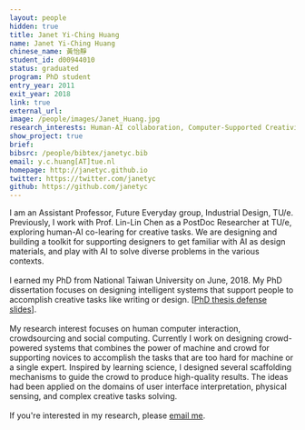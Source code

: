 ```yaml
---
layout: people
hidden: true
title: Janet Yi-Ching Huang
name: Janet Yi-Ching Huang
chinese_name: 黃怡靜
student_id: d00944010
status: graduated
program: PhD student
entry_year: 2011
exit_year: 2018
link: true
external_url: 
image: /people/images/Janet_Huang.jpg
research_interests: Human-AI collaboration, Computer-Supported Creativity, CSCW, Human-Computer Interaction, Social Computing and Crowdsourcing, Artificial Intelligence
show_project: true
brief:
bibsrc: /people/bibtex/janetyc.bib
email: y.c.huang[AT]tue.nl
homepage: http://janetyc.github.io
twitter: https://twitter.com/janetyc
github: https://github.com/janetyc
---
```


I am an Assistant Professor, Future Everyday group, Industrial Design, TU/e. Previously, I work with Prof. Lin-Lin Chen as a PostDoc Researcher at TU/e, exploring human-AI co-learing for creative tasks. We are designing and building a toolkit for supporting designers to get familiar with AI as design materials, and play with AI to solve diverse problems in the various contexts.
<br/><br/>
I earned my PhD from National Taiwan University on June, 2018. My PhD dissertation focuses on designing intelligent systems that support people to accomplish creative tasks like writing or design. [<a href="https://speakerdeck.com/janetyc/janets-phd-defense-at-2018-dot-06-dot-04">PhD thesis defense slides</a>]. 
<br/><br/>
My research interest focuses on human computer interaction, crowdsourcing and social computing. Currently I work on designing crowd-powered systems that combines the power of machine and crowd for supporting novices to accomplish the tasks that are too hard for machine or a single expert. Inspired by learning science, I designed several scaffolding mechanisms to guide the crowd to produce high-quality results. The ideas had been applied on the domains of user interface interpretation, physical sensing, and complex creative tasks solving. 
<br/><br/>
If you're interested in my research, please <a href="mailto:y.c.huang@tue.nl" target="_top">email me</a>.